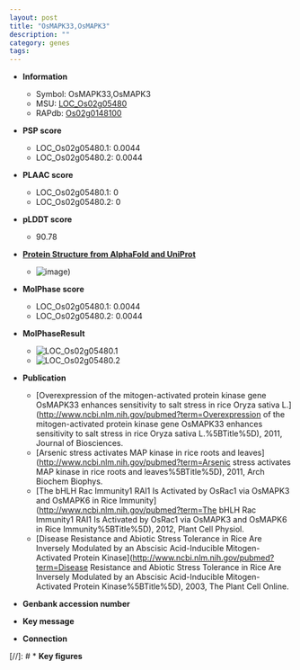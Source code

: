 ```yaml
---
layout: post
title: "OsMAPK33,OsMAPK3"
description: ""
category: genes
tags: 
---
```


* **Information**  
    + Symbol: OsMAPK33,OsMAPK3  
    + MSU: [LOC_Os02g05480](http://rice.plantbiology.msu.edu/cgi-bin/ORF_infopage.cgi?orf=LOC_Os02g05480)  
    + RAPdb: [Os02g0148100](http://rapdb.dna.affrc.go.jp/viewer/gbrowse_details/irgsp1?name=Os02g0148100)  

* **PSP score**  
    + LOC_Os02g05480.1: 0.0044 
    + LOC_Os02g05480.2: 0.0044 

* **PLAAC score**  
    + LOC_Os02g05480.1: 0 
    + LOC_Os02g05480.2: 0 

* **pLDDT score**
    + 90.78

* **[Protein Structure from AlphaFold and UniProt](https://www.uniprot.org/uniprotkb/Q6Z437/entry#structure)**
    + ![image](https://ricepsp.github.io/images/Q6/AF-Q6Z437-F1.png))

* **MolPhase score**
    + LOC_Os02g05480.1: 0.0044
    + LOC_Os02g05480.2: 0.0044

* **MolPhaseResult**
    + ![LOC_Os02g05480.1](https://ricepsp.github.io/pictures/LOC_Os02g/LOC_Os02g05480.1.png)
    + ![LOC_Os02g05480.2](https://ricepsp.github.io/pictures/LOC_Os02g/LOC_Os02g05480.2.png)

* **Publication**  
    + [Overexpression of the mitogen-activated protein kinase gene OsMAPK33 enhances sensitivity to salt stress in rice Oryza sativa L.](http://www.ncbi.nlm.nih.gov/pubmed?term=Overexpression of the mitogen-activated protein kinase gene OsMAPK33 enhances sensitivity to salt stress in rice Oryza sativa L.%5BTitle%5D), 2011, Journal of Biosciences.
    + [Arsenic stress activates MAP kinase in rice roots and leaves](http://www.ncbi.nlm.nih.gov/pubmed?term=Arsenic stress activates MAP kinase in rice roots and leaves%5BTitle%5D), 2011, Arch Biochem Biophys.
    + [The bHLH Rac Immunity1 RAI1 Is Activated by OsRac1 via OsMAPK3 and OsMAPK6 in Rice Immunity](http://www.ncbi.nlm.nih.gov/pubmed?term=The bHLH Rac Immunity1 RAI1 Is Activated by OsRac1 via OsMAPK3 and OsMAPK6 in Rice Immunity%5BTitle%5D), 2012, Plant Cell Physiol.
    + [Disease Resistance and Abiotic Stress Tolerance in Rice Are Inversely Modulated by an Abscisic Acid-Inducible Mitogen-Activated Protein Kinase](http://www.ncbi.nlm.nih.gov/pubmed?term=Disease Resistance and Abiotic Stress Tolerance in Rice Are Inversely Modulated by an Abscisic Acid-Inducible Mitogen-Activated Protein Kinase%5BTitle%5D), 2003, The Plant Cell Online.

* **Genbank accession number**  

* **Key message**  

* **Connection**  

[//]: # * **Key figures**  


